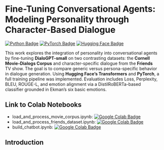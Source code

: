 # Fine-Tuning Conversational Agents: Modeling Personality through Character-Based Dialogue

[![Python Badge](https://img.shields.io/badge/Python-3776AB?logo=python&logoColor=fff&style=flat)](https://www.python.org/)
[![PyTorch Badge](https://img.shields.io/badge/PyTorch-EE4C2C?logo=pytorch&logoColor=fff&style=flat)](https://pytorch.org/)
[![Hugging Face Badge](https://img.shields.io/badge/Hugging%20Face-FFD21E?logo=huggingface&logoColor=000&style=flat)](https://huggingface.co/)

This work explores the integration of personality into conversational agents by fine-tuning **DialoGPT-small** on two contrasting datasets: the **Cornell Movie-Dialogs Corpus** and character-specific dialogue from the **Friends** TV show. The goal is to compare generic versus persona-specific behavior in dialogue generation. Using **Hugging Face’s Transformers** and **PyTorch**, a full training pipeline was implemented. Evaluation includes Loss, Perplexity, BLEU, ROUGE-L, and emotion alignment via a DistilRoBERTa-based classifier grounded in Ekman’s six basic emotions.

## Link to Colab Notebooks
- load_and_process_movie_corpus.ipynb: [![Google Colab Badge](https://img.shields.io/badge/Google%20Colab-F9AB00?logo=googlecolab&logoColor=fff&style=flat-square)](https://colab.research.google.com/github/Sabaudian/Neural_Conversational_Agents_project/blob/main/load_and_process_movie_corpus.ipynb)
- load_and_process_friends_dataset.ipynb: [![Google Colab Badge](https://img.shields.io/badge/Google%20Colab-F9AB00?logo=googlecolab&logoColor=fff&style=flat-square)](https://colab.research.google.com/github/Sabaudian/Neural_Conversational_Agents_project/blob/main/load_and_process_friends_dataset.ipynb)
- build_chatbot.ipynb: [![Google Colab Badge](https://img.shields.io/badge/Google%20Colab-F9AB00?logo=googlecolab&logoColor=fff&style=flat-square)](https://drive.google.com/file/d/1J9UOfUoUKnvHuQhG09LO1p5ACFQ8b2b4/view?usp=sharing)

## Introduction
